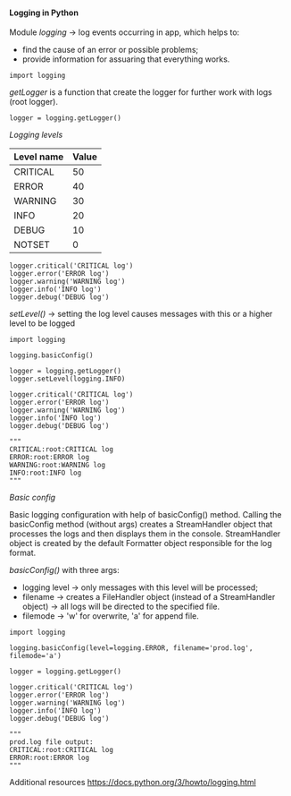 #### Logging in Python

Module _logging_ -> log events occurring in app, which helps to:
* find the cause of an error or possible problems;
* provide information for assuaring that everything works.

```
import logging
```

_getLogger_ is a function that create the logger for further work with logs (root logger).

```
logger = logging.getLogger()
```

*Logging levels*

| Level name  | Value | 
|-------------|-------|
| CRITICAL    | 50    | 
| ERROR       | 40    | 
| WARNING     | 30    | 
| INFO        | 20    | 
| DEBUG       | 10    |
| NOTSET      | 0     |	

```
logger.critical('CRITICAL log')
logger.error('ERROR log')
logger.warning('WARNING log')
logger.info('INFO log')
logger.debug('DEBUG log')
```

_setLevel()_ -> setting the log level causes messages with this or a higher level to be logged

```
import logging

logging.basicConfig()

logger = logging.getLogger()
logger.setLevel(logging.INFO)

logger.critical('CRITICAL log')
logger.error('ERROR log')
logger.warning('WARNING log')
logger.info('INFO log')
logger.debug('DEBUG log')

"""
CRITICAL:root:CRITICAL log
ERROR:root:ERROR log
WARNING:root:WARNING log
INFO:root:INFO log
"""
```

*Basic config*

Basic logging configuration with help of basicConfig() method. 
Calling the basicConfig method (without args) creates a StreamHandler object that processes the logs and then displays them in the console.
StreamHandler object is created by the default Formatter object responsible for the log format. 

_basicConfig()_ with three args:
* logging level -> only messages with this level will be processed;
* filename -> creates a FileHandler object (instead of a StreamHandler object) -> all logs will be directed to the specified file.
* filemode -> 'w' for overwrite, 'a' for append file.

```
import logging

logging.basicConfig(level=logging.ERROR, filename='prod.log', filemode='a')

logger = logging.getLogger()

logger.critical('CRITICAL log')
logger.error('ERROR log')
logger.warning('WARNING log')
logger.info('INFO log')
logger.debug('DEBUG log')

"""
prod.log file output:
CRITICAL:root:CRITICAL log
ERROR:root:ERROR log
"""
```

Additional resources https://docs.python.org/3/howto/logging.html
